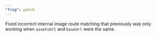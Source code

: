 ```yaml
---
"frog": patch
---
```


Fixed incorrect internal image route matching that previously was only working when `assetsUrl` and `baseUrl` were the same.
